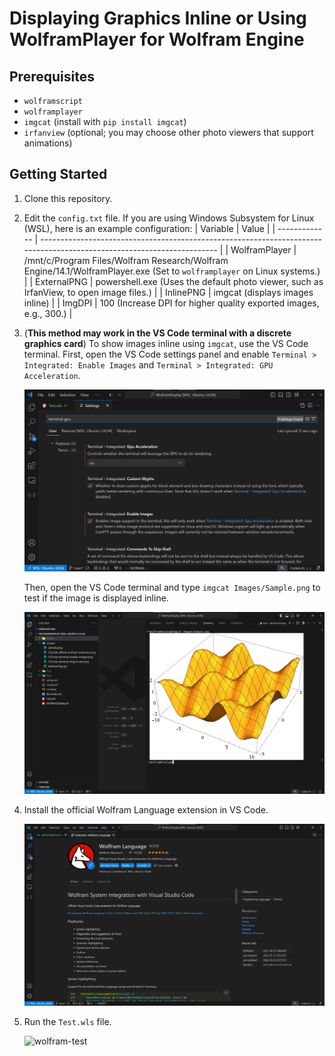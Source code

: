 # Displaying Graphics Inline or Using WolframPlayer for Wolfram Engine

## Prerequisites

- `wolframscript`
- `wolframplayer`
- `imgcat` (install with `pip install imgcat`)
- `irfanview` (optional; you may choose other photo viewers that support animations)

## Getting Started

1. Clone this repository.
2. Edit the `config.txt` file. If you are using Windows Subsystem for Linux (WSL), here is an example configuration:
   | Variable      | Value                                                                                                                  |
   | ------------- | ---------------------------------------------------------------------------------------------------------------------- |
   | WolframPlayer | /mnt/c/Program Files/Wolfram Research/Wolfram Engine/14.1/WolframPlayer.exe (Set to `wolframplayer` on Linux systems.) |
   | ExternalPNG   | powershell.exe (Uses the default photo viewer, such as IrfanView, to open image files.)                                |
   | InlinePNG     | imgcat (displays images inline)                                                                                        |
   | ImgDPI        | 100 (Increase DPI for higher quality exported images, e.g., 300.)                                                      |

3. (**This method may work in the VS Code terminal with a discrete graphics card**)
   To show images inline using `imgcat`, use the VS Code terminal. 
   First, open the VS Code settings panel and enable `Terminal > Integrated: Enable Images` and `Terminal > Integrated: GPU Acceleration`. 

   ![vscode-terminal-enable-images](Images/VSCode-terminal-enable-images.png)

   Then, open the VS Code terminal and type `imgcat Images/Sample.png` to test if the image is displayed inline.

   ![vscode-terminal-imgcat-test](Images/VSCode-terminal-imgcat-test.png)

4. Install the official Wolfram Language extension in VS Code.

   ![vscode-official-wolfram-extension](Images/VSCode-official-wolfram-extension.png)

5. Run the `Test.wls` file.

   ![wolfram-test](Images/WolframTest.gif)

